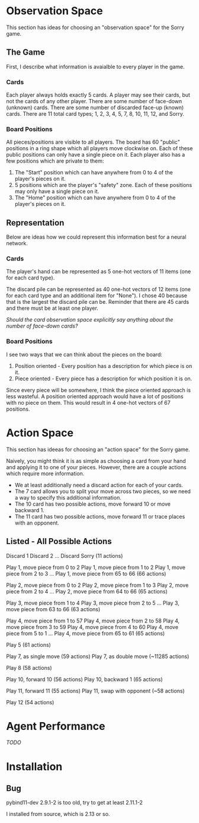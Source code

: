 # Observation Space

This section has ideas for choosing an "observation space" for the Sorry game.

## The Game

First, I describe what information is avaialble to every player in the game.

### Cards

Each player always holds exactly 5 cards. A player may see their cards, but not the cards of any other player. There are some number of face-down (unknown) cards. There are some number of discarded face-up (known) cards. There are 11 total card types; 1, 2, 3, 4, 5, 7, 8, 10, 11, 12, and Sorry.

### Board Positions

All pieces/positions are visible to all players. The board has 60 "public" positions in a ring shape which all players move clockwise on. Each of these public positions can only have a single piece on it.
Each player also has a few positions which are private to them:
1. The "Start" position which can have anywhere from 0 to 4 of the player's pieces on it.
2. 5 positions which are the player's "safety" zone. Each of these positions may only have a single piece on it.
3. The "Home" position which can have anywhere from 0 to 4 of the player's pieces on it.

## Representation

Below are ideas how we could represent this information best for a neural network.

### Cards

The player's hand can be represented as 5 one-hot vectors of 11 items (one for each card type).

The discard pile can be represented as 40 one-hot vectors of 12 items (one for each card type and an additional item for "None"). I chose 40 because that is the largest the discard pile can be. Reminder that there are 45 cards and there must be at least one player.

_Should the card observation space explicitly say anything about the number of face-down cards?_

### Board Positions

I see two ways that we can think about the pieces on the board:
1. Position oriented - Every position has a description for which piece is on it.
2. Piece oriented - Every piece has a description for which position it is on.

Since every piece will be somewhere, I think the piece oriented approach is less wasteful. A position oriented approach would have a lot of positions with no piece on them. This would result in 4 one-hot vectors of 67 positions.

# Action Space

This section has ideeas for choosing an "action space" for the Sorry game.

Naively, you might think it is as simple as choosing a card from your hand and applying it to one of your pieces. However, there are a couple actions which require more information.

- We at least additionally need a discard action for each of your cards.
- The 7 card allows you to split your move across two pieces, so we need a way to specify this additional information.
- The 10 card has two possible actions, move forward 10 or move backward 1.
- The 11 card has two possible actions, move forward 11 or trace places with an opponent.

## Listed - All Possible Actions

Discard 1
Discard 2
...
Discard Sorry
(11 actions)

Play 1, move piece from 0 to 2
Play 1, move piece from 1 to 2
Play 1, move piece from 2 to 3
...
Play 1, move piece from 65 to 66
(66 actions)

Play 2, move piece from 0 to 2
Play 2, move piece from 1 to 3
Play 2, move piece from 2 to 4
...
Play 2, move piece from 64 to 66
(65 actions)

Play 3, move piece from 1 to 4
Play 3, move piece from 2 to 5
...
Play 3, move piece from 63 to 66
(63 actions)

Play 4, move piece from 1 to 57
Play 4, move piece from 2 to 58
Play 4, move piece from 3 to 59
Play 4, move piece from 4 to 60
Play 4, move piece from 5 to 1
...
Play 4, move piece from 65 to 61
(65 actions)

Play 5
(61 actions)

Play 7, as single move
(59 actions)
Play 7, as double move
(~11285 actions)

Play 8
(58 actions)

Play 10, forward 10
(56 actions)
Play 10, backward 1
(65 actions)

Play 11, forward 11
(55 actions)
Play 11, swap with opponent
(~58 actions)

Play 12
(54 actions)

# Agent Performance

_TODO_

# Installation

## Bug

pybind11-dev 2.9.1-2 is too old, try to get at least 2.11.1-2

I installed from source, which is 2.13 or so.

